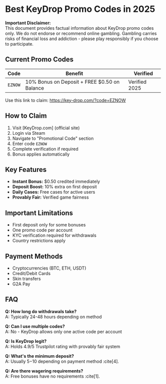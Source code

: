 # Best KeyDrop Promo Codes in 2025

**Important Disclaimer:**  
This document provides factual information about KeyDrop promo codes only. We do not endorse or recommend online gambling. Gambling carries risks of financial loss and addiction - please play responsibly if you choose to participate.

## Current Promo Codes
| Code | Benefit | Verified |
|------|---------|----------|
| `EZNOW` | 10% Bonus on Deposit + FREE $0.50 on Balance | Verified 2025 |

Use this link to claim: https://key-drop.com/?code=EZNOW

## How to Claim
1. Visit [KeyDrop.com] (official site)
2. Login via Steam
3. Navigate to "Promotional Code" section
4. Enter code `EZNOW`
5. Complete verification if required
6. Bonus applies automatically

## Key Features
- **Instant Bonus:** $0.50 credited immediately
- **Deposit Boost:** 10% extra on first deposit
- **Daily Cases:** Free cases for active users
- **Provably Fair:** Verified game fairness

## Important Limitations
- First deposit only for some bonuses
- One promo code per account
- KYC verification required for withdrawals
- Country restrictions apply

## Payment Methods
- Cryptocurrencies (BTC, ETH, USDT)
- Credit/Debit Cards
- Skin transfers
- G2A Pay

## FAQ
**Q: How long do withdrawals take?**  
A: Typically 24-48 hours depending on method

**Q: Can I use multiple codes?**  
A: No - KeyDrop allows only one active code per account

**Q: Is KeyDrop legit?**  
A: Holds 4.9/5 Trustpilot rating with provably fair system

**Q: What's the minimum deposit?**  
A: Usually $5-$10 depending on payment method :cite[4].

**Q: Are there wagering requirements?**  
A: Free bonuses have no requirements :cite[1].

